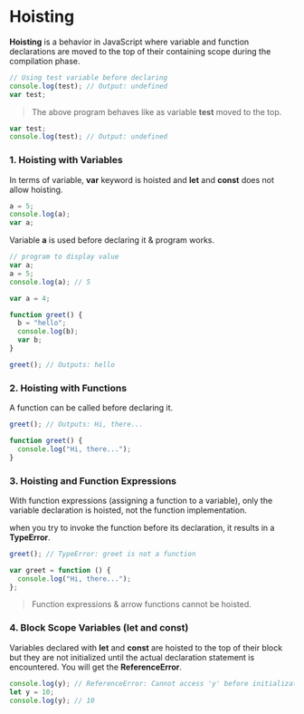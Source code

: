 # Hoisting

**Hoisting** is a behavior in JavaScript where variable and function declarations are moved to the top of their containing scope during the compilation phase.

```javascript
// Using test variable before declaring
console.log(test); // Output: undefined
var test;
```

> The above program behaves like as variable **test** moved to the top.

```javascript
var test;
console.log(test); // Output: undefined
```

### 1. Hoisting with Variables

In terms of variable, **var** keyword is hoisted and **let** and **const** does not allow hoisting.

```javascript
a = 5;
console.log(a);
var a;
```

Variable **a** is used before declaring it & program works.

```javascript
// program to display value
var a;
a = 5;
console.log(a); // 5
```

```javascript
var a = 4;

function greet() {
  b = "hello";
  console.log(b);
  var b;
}

greet(); // Outputs: hello
```

### 2. Hoisting with Functions

A function can be called before declaring it.

```javascript
greet(); // Outputs: Hi, there...

function greet() {
  console.log("Hi, there...");
}
```

### 3. Hoisting and Function Expressions

With function expressions (assigning a function to a variable), only the variable declaration is hoisted, not the function implementation.

when you try to invoke the function before its declaration, it results in a **TypeError**.

```javascript
greet(); // TypeError: greet is not a function

var greet = function () {
  console.log("Hi, there...");
};
```

> Function expressions & arrow functions cannot be hoisted.

### 4. Block Scope Variables (let and const)

Variables declared with **let** and **const** are hoisted to the top of their block but they are not initialized until the actual declaration statement is encountered. You will get the **ReferenceError**.

```javascript
console.log(y); // ReferenceError: Cannot access 'y' before initialization
let y = 10;
console.log(y); // 10
```
